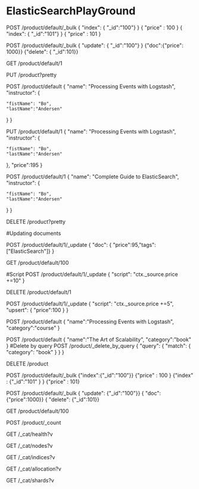 # ElasticSearchPlayGround

POST /product/default/_bulk
{ "index": { "_id":"100"} }
{ "price" : 100 }
{ "index": { "_id":"101"} }
{ "price" : 101 }

POST /product/default/_bulk
{ "update": { "_id":"100"} }
{"doc":{"price": 1000}}
{"delete": { "_id":101}}

GET /product/default/1

PUT /product?pretty

POST /product/default
{
  "name": "Processing Events with Logstash",
  "instructor": {
    
    "fistName": "Bo",
    "lastName":"Andersen"
  }
}

PUT /product/default/1
{
  "name": "Processing Events with Logstash",
  "instructor": {
    
    "fistName": "Bo",
    "lastName":"Andersen"
  },
  "price":195
}

POST /product/default/1
{
  "name": "Complete Guide to ElasticSearch",
  "instructor": {
    
    "fistName": "Bo",
    "lastName":"Andersen"
  }
}

DELETE /product?pretty

#Updating documents

POST /product/default/1/_update 
{
  "doc": { "price":95,"tags":["ElasticSearch"]}
}

GET /product/default/100

#Script
POST /product/default/1/_update
{
  "script": "ctx._source.price +=10"
}

DELETE /product/default/1

POST /product/default/1/_update
{
  "script": "ctx._source.price +=5",
  "upsert": {
    "price":100
  }
}

POST /product/default
{
  "name":"Processing Events with Logstash",
  "category":"course"
}

POST /product/default
{
  "name":"The Art of Scalability",
  "category":"book"
}
#Delete by query
POST /product/_delete_by_query
{
  "query": {
    "match": {
      "category": "book"
    }
  }
}

DELETE /product

POST /product/default/_bulk
{"index":{"_id":"100"}}
{"price" : 100 }
{"index" : {"_id":"101" } }
{"price" : 101}

POST /product/default/_bulk
{ "update": {"_id":"100"}}
{ "doc": {"price":1000}}
{ "delete": {"_id":101}}

GET /product/default/100

POST /product/_count

GET /_cat/health?v

GET /_cat/nodes?v

GET /_cat/indices?v

GET /_cat/allocation?v

GET /_cat/shards?v
